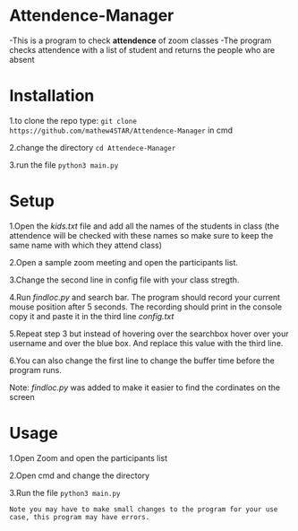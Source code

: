 # Attendence-Manager
-This is a program to check **attendence** of zoom classes
-The program checks attendence with a list of student and returns the people who are absent

# Installation
1.to clone the repo type:
`git clone https://github.com/mathew4STAR/Attendence-Manager`
in cmd

2.change the directory
`cd Attendece-Manager`

3.run the file 
`python3 main.py`

# Setup

1.Open the *kids.txt* file and add all the names of the students in class (the attendence will be checked with these names so make sure to keep the same name with which they attend class)

2.Open a sample zoom meeting and open the participants list.

3.Change the second line in config file with your class stregth.

4.Run *findloc.py* and search bar. The program should record your current mouse position after 5 seconds. The recording should print in the console copy it and paste it in the third line *config.txt*

5.Repeat step 3 but instead of hovering over the searchbox hover over your username and over the blue box.
And replace this value with the third line.

6.You can also change the first line to change the buffer time before the program runs.

Note: *findloc.py* was added to make it easier to find the cordinates on the screen

 
# Usage
1.Open Zoom and open the participants list

2.Open cmd and change the directory

3.Run the file
`python3 main.py` <br>

`Note you may have to make small changes to the program for your use case, this program may have errors.`